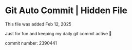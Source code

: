 # Git Auto Commit | Hidden File

This file was added Feb 12, 2025

Just for fun and keeping my daily git commit active 🤪

commit number: 2390441
